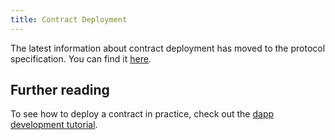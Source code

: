 ```yaml
---
title: Contract Deployment
---
```


The latest information about contract deployment has moved to the protocol specification. You can find it [here](../../protocol-specs/contract-deployment/index.md).

## Further reading

To see how to deploy a contract in practice, check out the [dapp development tutorial](../../../tutorials/simple_dapp).
